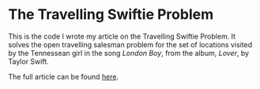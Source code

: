 # The Travelling Swiftie Problem

This is the code I wrote my article on the Travelling Swiftie Problem. It solves
the open travelling salesman problem for the set of locations visited by the 
Tennessean girl in the song *London Boy*, from the album, *Lover*, by Taylor 
Swift.

The full article can be found 
[here](https://www.tandfonline.com/doi/full/10.1080/2058802X.2024.2388417).